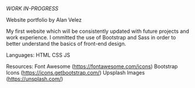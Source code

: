 *WORK IN-PROGRESS*

Website portfolio by Alan Velez

My first website which will be consistently updated with future projects and work experience. I ommitted the use of Bootstrap and Sass in order to better understand the basics of front-end design.

Languages:
    HTML
    CSS
    JS

Resources:
	Font Awesome (https://fontawesome.com/icons)
	Bootstrap Icons (https://icons.getbootstrap.com/)
	Upsplash Images (https://unsplash.com/)
